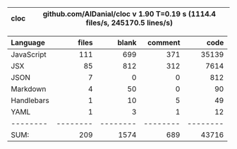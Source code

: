 cloc|github.com/AlDanial/cloc v 1.90  T=0.19 s (1114.4 files/s, 245170.5 lines/s)
--- | ---

Language|files|blank|comment|code
:-------|-------:|-------:|-------:|-------:
JavaScript|111|699|371|35139
JSX|85|812|312|7614
JSON|7|0|0|812
Markdown|4|50|0|90
Handlebars|1|10|5|49
YAML|1|3|1|12
--------|--------|--------|--------|--------
SUM:|209|1574|689|43716
